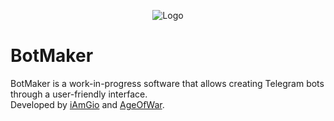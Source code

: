 <p align="center">
    <img src="https://i.imgur.com/AG6Zzpi.png" alt="Logo">
</p>

# BotMaker
BotMaker is a work-in-progress software that allows creating Telegram bots through a user-friendly interface.   
Developed by [iAmGio](https://github.com/iAmGio) and [AgeOfWar](https://github.com/AgeOfWar).